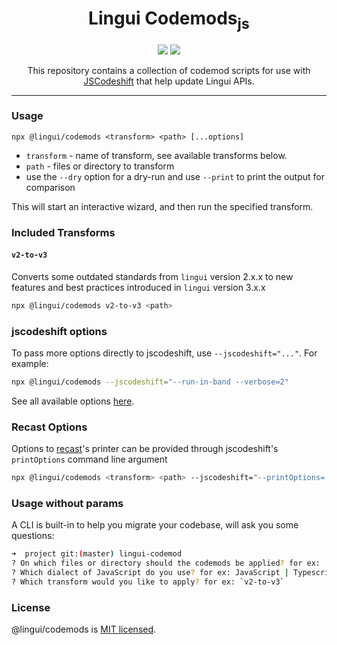 <div align="center">
<h1>Lingui Codemods<sub>js</sub></h1>
<img src="https://github.com/lingui/codemods/workflows/Main%20CI/badge.svg" />
<a href="https://www.npmjs.com/package/@lingui/codemods/v/latest"><img src="https://img.shields.io/npm/v/@lingui/codemods/latest.svg" /></a>

This repository contains a collection of codemod scripts for use with [JSCodeshift](https://github.com/facebook/jscodeshift) that help update Lingui APIs.

<hr />

</div>

### Usage

`npx @lingui/codemods <transform> <path> [...options]`

- `transform` - name of transform, see available transforms below.
- `path` - files or directory to transform
- use the `--dry` option for a dry-run and use `--print` to print the output for comparison

This will start an interactive wizard, and then run the specified transform.

### Included Transforms

#### `v2-to-v3`

Converts some outdated standards from `lingui` version 2.x.x to new features and best practices introduced in `lingui` version 3.x.x

```sh
npx @lingui/codemods v2-to-v3 <path>
```

### jscodeshift options

To pass more options directly to jscodeshift, use `--jscodeshift="..."`. For example:

```sh
npx @lingui/codemods --jscodeshift="--run-in-band --verbose=2"
```

See all available options [here](https://github.com/facebook/jscodeshift#usage-cli).

### Recast Options

Options to [recast](https://github.com/benjamn/recast)'s printer can be provided
through jscodeshift's `printOptions` command line argument

```sh
npx @lingui/codemods <transform> <path> --jscodeshift="--printOptions='{\"quote\":\"double\"}'"
```

### Usage without params

A CLI is built-in to help you migrate your codebase, will ask you some questions:

```sh
➜  project git:(master) lingui-codemod
? On which files or directory should the codemods be applied? for ex: ./src
? Which dialect of JavaScript do you use? for ex: JavaScript | Typescript | JavaScript with Flow
? Which transform would you like to apply? for ex: `v2-to-v3`
```

### License

@lingui/codemods is [MIT licensed](./LICENSE).
